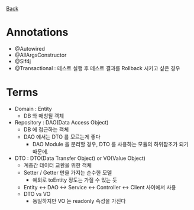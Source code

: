 [Back](../FeatIndex.md)

# Annotations
* @Autowired
* @AllArgsConstructor
* @Slf4j
* @Transactional : 테스트 실행 후 테스트 결과를 Rollback 시키고 싶은 경우


# Terms
* Domain : Entity
    * DB 와 매칭될 객체
* Repository : DAO(Data Access Object)
    * DB 에 접근하는 객체
    * DAO 에서는 DTO 를 모르는게 좋다
        * DAO Module 을 분리할 경우, DTO 를 사용하는 모듈의 하위참조가 되기 때문에.
* DTO : DTO(Data Transfer Object) or VO(Value Object)
    * 계층간 데이터 교환을 위한 객체
    * Setter / Getter 만을 가지는 순수한 모델
        * 예외로 toEntity 정도는 가질 수 있는 듯
    * Entity <-> DAO <-> Service <-> Controller <-> Client 사이에서 사용
    * DTO vs VO
        * 동일하지만 VO 는 readonly 속성을 가진다